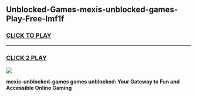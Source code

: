 
## Unblocked-Games-mexis-unblocked-games-Play-Free-lmf1f
<h3>
<a href="https://premium76.site?title=mexis-unblocked-games&ref=22A">CLICK TO PLAY</a></h3>
<hr>

<h3>
<a href="https://premium76.site?title=mexis-unblocked-games&ref=22A">CLICK 2 PLAY</a>
  
</h3>

<a href="https://premium76.site?title=mexis-unblocked-games&ref=22A"><img src="https://clearcache.store/games.png"></a>


**mexis-unblocked-games games unblocked: Your Gateway to Fun and Accessible Online Gaming**
